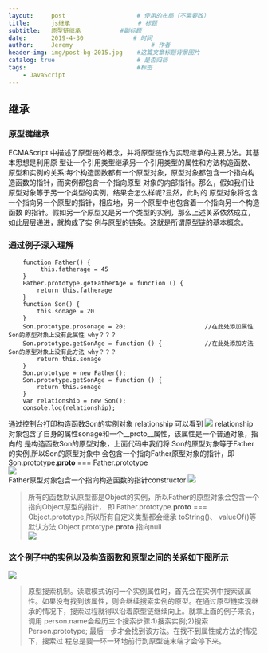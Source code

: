 ```yaml
---
layout:     post                    # 使用的布局（不需要改）
title:      js继承                   # 标题 
subtitle:   原型链继承           #副标题
date:       2019-4-30              # 时间
author:     Jeremy                      # 作者
header-img: img/post-bg-2015.jpg    #这篇文章标题背景图片
catalog: true                       # 是否归档
tags:                               #标签
    - JavaScript
---
```


## 继承

### 原型链继承

ECMAScript 中描述了原型链的概念，并将原型链作为实现继承的主要方法。其基本思想是利用原 型让一个引用类型继承另一个引用类型的属性和方法构造函数、原型和实例的关系:每个构造函数都有一个原型对象，原型对象都包含一个指向构造函数的指针，而实例都包含一个指向原型 对象的内部指针。那么，假如我们让原型对象等于另一个类型的实例，结果会怎么样呢?显然，此时的 原型对象将包含一个指向另一个原型的指针，相应地，另一个原型中也包含着一个指向另一个构造函数 的指针。假如另一个原型又是另一个类型的实例，那么上述关系依然成立，如此层层递进，就构成了实 例与原型的链条。这就是所谓原型链的基本概念。
    
### 通过例子深入理解
        function Father() {
             this.fatherage = 45
        }
        Father.prototype.getFatherAge = function () {
            return this.fatherage
        }
        function Son() {
            this.sonage = 20
        }
        Son.prototype.prosonage = 20;                      //在此处添加属性 Son的原型对象上没有此属性 why？？？
        Son.prototype.getSonAge = function () {            //在此处添加方法 Son的原型对象上没有此方法 why？？？
            return this.sonage
        }
        Son.prototype = new Father();
        Son.prototype.getSonAge = function () {
            return this.sonage
        }
        var relationship = new Son();
        console.log(relationship);
        
通过控制台打印构造函数Son的实例对象 relationship 可以看到
  ![](https://ws4.sinaimg.cn/large/006tNc79gy1g2kmfqpocyj30wg0c4tak.jpg)
  relationship对象包含了自身的属性sonage和一个__proto__属性，该属性是一个普通对象，指向的
  是构造函数Son的原型对象，上面代码中我们将 Son的原型对象等于Father的实例,所以Son的原型对象中
  会包含一个指向Father原型对象的指针，即 Son.prototype.__proto__ === Father.prototype  
  ![](https://ws3.sinaimg.cn/large/006tNc79gy1g2kms2numyj31zq0u0ago.jpg)  
  Father原型对象包含一个指向构造函数的指针constructor
  ![](https://ws4.sinaimg.cn/large/006tNc79gy1g2knp1nv6xj30kg0fcq5b.jpg) 

> 所有的函数默认原型都是Object的实例，所以Father的原型对象会包含一个指向Object原型的指针，
即 Father.prototype.__proto__ === Object.prototype,所以所有自定义类型都会继承 toString()、 valueOf()等默认方法
Object.prototype.__proto__ 指向null  
![](https://ws2.sinaimg.cn/large/006tNc79gy1g2ko7avgcvj31790u0wtt.jpg)
    
        
### 这个例子中的实例以及构造函数和原型之间的关系如下图所示

![](https://ws1.sinaimg.cn/large/006tNc79ly1g2jvzxe8nmj30w20g63z5.jpg)   
 
> 原型搜索机制。读取模式访问一个实例属性时，首先会在实例中搜索该属性。如果没有找到该属性，则会继续搜索实例的原型。在通过原型链实现继承的情况下，搜索过程就得以沿着原型链继续向上。就拿上面的例子来说，调用 person.name会经历三个搜索步骤:1)搜索实例;2)搜索 Person.prototype; 最后一步才会找到该方法。在找不到属性或方法的情况下，搜索过 程总是要一环一环地前行到原型链末端才会停下来。


 

        



          